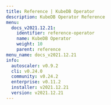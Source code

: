 ```yaml
---
title: Reference | KubeDB Operator
description: KubeDB Operator Reference
menu:
  docs_v2021.12.21:
    identifier: reference-operator
    name: KubeDB Operator
    weight: 10
    parent: reference
menu_name: docs_v2021.12.21
info:
  autoscaler: v0.9.2
  cli: v0.24.0
  community: v0.24.2
  enterprise: v0.11.2
  installer: v2021.12.21
  version: v2021.12.21
---
```



